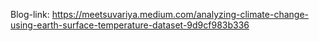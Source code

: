 Blog-link: https://meetsuvariya.medium.com/analyzing-climate-change-using-earth-surface-temperature-dataset-9d9cf983b336
